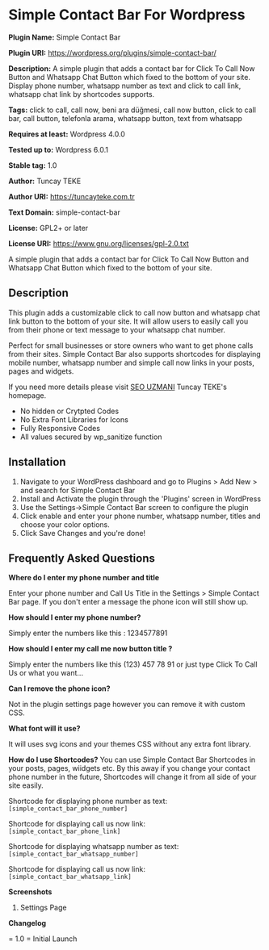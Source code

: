 # Simple Contact Bar For Wordpress
**Plugin Name:** Simple Contact Bar

**Plugin URI:** https://wordpress.org/plugins/simple-contact-bar/

**Description:** A simple plugin that adds a contact bar for Click To Call Now Button and Whatsapp Chat Button which fixed to the bottom of your site. Display phone number, whatsapp number as text and click to call link, whatsapp chat link by shortcodes supports.

**Tags:** click to call, call now, beni ara düğmesi, call now button, click to call bar, call button, telefonla arama, whatsapp button, text from whatsapp

**Requires at least:** Wordpress 4.0.0

**Tested up to:** Wordpress 6.0.1

**Stable tag:** 1.0

**Author:** Tuncay TEKE

**Author URI:** https://tuncayteke.com.tr

**Text Domain:** simple-contact-bar

**License:** GPL2+ or later

**License URI:** https://www.gnu.org/licenses/gpl-2.0.txt

A simple plugin that adds a contact bar for Click To Call Now Button and Whatsapp Chat Button which fixed to the bottom of your site. 

## Description

This plugin adds a customizable click to call now button and whatsapp chat link button to the bottom of your site. It will allow users to easily call you from their phone or text message to your whatsapp chat number.

Perfect for small businesses or store owners who want to get phone calls from their sites. Simple Contact Bar also supports shortcodes for displaying mobile number, whatsapp number and simple call now links in your posts, pages and widgets.

If you need more details please visit [SEO UZMANI](https://tuncayteke.com.tr/) Tuncay TEKE's homepage.

* No hidden or Crytpted Codes
* No Extra Font Libraries for Icons
* Fully Responsive Codes
* All values secured by wp_sanitize function

## Installation

1. Navigate to your WordPress dashboard and go to Plugins > Add New > and search for Simple Contact Bar 
2. Install and Activate the plugin through the 'Plugins' screen in WordPress
3. Use the Settings->Simple Contact Bar screen to configure the plugin
4. Click enable and enter your phone number, whatsapp number, titles and choose your color options.
5. Click Save Changes and you're done!

## Frequently Asked Questions 
**Where do I enter my phone number and title**

Enter your phone number and Call Us Title in the Settings > Simple Contact Bar page. If you don't enter a message the phone icon will still show up. 

**How should I enter my phone number?**

Simply enter the numbers like this : 1234577891

**How should I enter my call me now button title ?**

Simply enter the numbers like this (123) 457 78 91 or just type Click To Call Us or what you want...

**Can I remove the phone icon?**

Not in the plugin settings page however you can remove it with custom CSS. 

**What font will it use?**

It will uses svg icons and your themes CSS without any extra font library.

**How do I use Shortcodes?**
You can use Simple Contact Bar Shortcodes in your posts, pages, wiidgets etc. By this away if you change your contact phone number in the future, Shortcodes will change it from all side of your site easily.

Shortcode for displaying phone number as text:
<code>
[simple_contact_bar_phone_number]
</code>

Shortcode for displaying call us now link:
<code>
[simple_contact_bar_phone_link]
</code>

Shortcode for displaying whatsapp number as text:
<code>
[simple_contact_bar_whatsapp_number]
</code>

Shortcode for displaying call us now link:
<code>
[simple_contact_bar_whatsapp_link]
</code>


**Screenshots**
1. Settings Page

**Changelog**

= 1.0 =
Initial Launch
